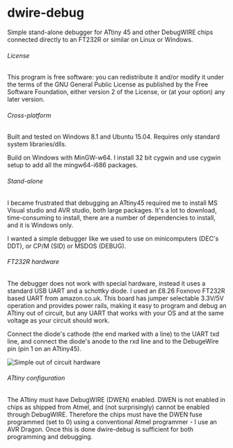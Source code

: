 # dwire-debug

Simple stand-alone debugger for ATtiny 45 and other DebugWIRE chips connected
directly to an FT232R or similar on Linux or Windows.

###### License

This program is free software: you can redistribute it and/or modify it under
the terms of the GNU General Public License as published by the Free Software
Foundation, either version 2 of the License, or (at your option) any later
version.

###### Cross-platform

Built and tested on Windows 8.1 and Ubuntu 15.04. Requires only standard system
libraries/dlls.

Build on Windows with MinGW-w64. I install 32 bit cygwin and use cygwin setup
to add all the mingw64-i686 packages.

###### Stand-alone

I became frustrated that debugging an ATtiny45 required me to install MS Visual
studio and AVR studio, both large packages. It's a lot to download,
time-consuming to install, there are a number of dependencies to install, and
it is Windows only.

I wanted a simple debugger like we used to use on minicomputers (DEC's DDT), or
CP/M (SID) or MSDOS (DEBUG).

###### FT232R hardware

The debugger does not work with special hardware, instead it uses a standard USB
UART and a schottky diode. I used an £8.26 Foxnovo FT232R based UART from
amazon.co.uk. This board has jumper selectable 3.3V/5V operation and provides
power rails, making it easy to program and debug an ATtiny out of circuit, but
any UART that works with your OS and at the same voltage as your circuit should
work.

Connect the diode's cathode (the end marked with a line) to the UART txd line,
and connect the diode's anode to the rxd line and to the DebugeWire pin (pin 1
on an ATtiny45).

![Simple out of circuit hardware](https://github.com/dcwbrown/dwire-debug/blob/master/simple-hardware.jpg)

###### ATtiny configuration

The ATtiny must have DebugWIRE (DWEN) enabled. DWEN is not enabled in chips
as shipped from Atmel, and (not surprisingly) cannot be enabled through
DebugWIRE. Therefore the chips must have the DWEN fuse programmed (set to 0)
using a conventional Atmel programmer - I use an AVR Dragon. Once this is
done dwire-debug is sufficient for both programming and debugging.

